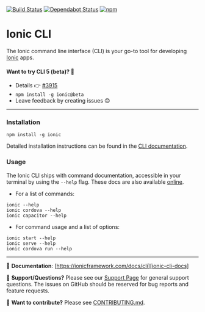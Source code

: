 [![Build Status][circle-badge]][circle-badge-url]
[![Dependabot Status](https://api.dependabot.com/badges/status?host=github&repo=ionic-team/ionic-cli)](https://dependabot.com)
[![npm][npm-badge]][npm-badge-url]

# Ionic CLI

The Ionic command line interface (CLI) is your go-to tool for developing [Ionic][ionic-homepage] apps.

#### Want to try CLI 5 (beta)? :hatching_chick:

* Details :point_right: [#3915](https://github.com/ionic-team/ionic-cli/issues/3915#issue-423328190)
* `npm install -g ionic@beta`
* Leave feedback by creating issues :blush:

---

### Installation

```
npm install -g ionic
```

Detailed installation instructions can be found in the [CLI documentation](https://ionicframework.com/docs/installation/cli).

### Usage

The Ionic CLI ships with command documentation, accessible in your terminal by using the `--help` flag. These docs are also available [online][ionic-cli-docs].

* For a list of commands:

```
ionic --help
ionic cordova --help
ionic capacitor --help
```

* For command usage and a list of options:

```
ionic start --help
ionic serve --help
ionic cordova run --help
```

---

:book: **Documentation**: [https://ionicframework.com/docs/cli][ionic-cli-docs]

:mega: **Support/Questions?** Please see our [Support Page][ionic-support] for general support questions. The issues on GitHub should be reserved for bug reports and feature requests.

:sparkling_heart: **Want to contribute?** Please see [CONTRIBUTING.md](https://github.com/ionic-team/ionic-cli/blob/develop/CONTRIBUTING.md). 

[ionic-homepage]: https://ionicframework.com
[ionic-cli-docs]: https://ionicframework.com/docs/cli
[ionic-support]: https://ionicframework.com/support

[circle-badge]: https://circleci.com/gh/ionic-team/ionic-cli.svg?style=shield
[circle-badge-url]: https://circleci.com/gh/ionic-team/ionic-cli
[npm-badge]: https://img.shields.io/npm/v/ionic.svg
[npm-badge-url]: https://www.npmjs.com/package/ionic
